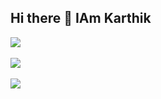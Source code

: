 ## Hi there 👋 IAm Karthik



![](https://github-readme-stats.vercel.app/api?username=Karthik0-0&theme=dark&hide_border=false&include_all_commits=false&count_private=false)<br/><br/>
![](https://github-readme-streak-stats.herokuapp.com/?user=Karthik0-0&theme=dark&hide_border=false)<br/><br/>
![](https://github-readme-stats.vercel.app/api/top-langs/?username=Karthik0-0&theme=dark&hide_border=false&include_all_commits=false&count_private=false&layout=compact)

<!-- Proudly created with GPRM ( https://gprm.itsvg.in ) -->
